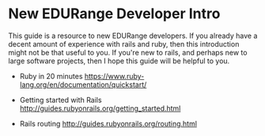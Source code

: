 # New EDURange Developer Intro

This guide is a resource to new EDURange developers. If you already have
a decent amount of experience with rails and ruby, then this introduction
might not be that useful to you. If you're new to rails, and perhaps new
to large software projects, then I hope this guide will be helpful to you.

- Ruby in 20 minutes
https://www.ruby-lang.org/en/documentation/quickstart/

- Getting started with Rails
http://guides.rubyonrails.org/getting_started.html

- Rails routing
http://guides.rubyonrails.org/routing.html

